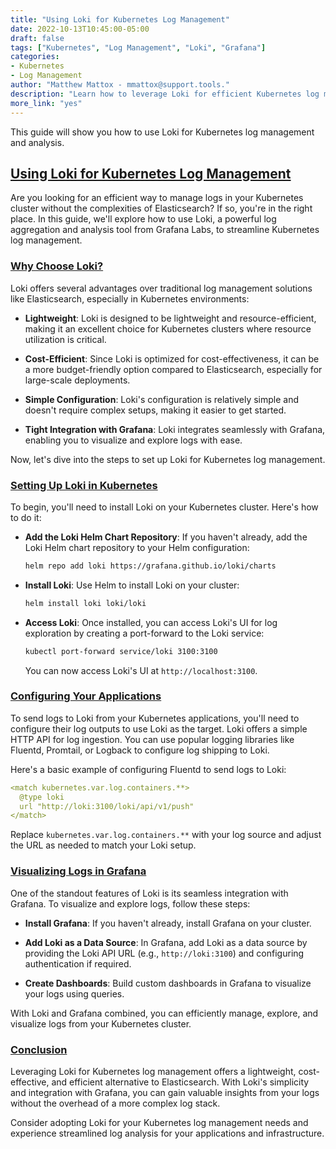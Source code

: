 ```yaml
---
title: "Using Loki for Kubernetes Log Management"
date: 2022-10-13T10:45:00-05:00
draft: false
tags: ["Kubernetes", "Log Management", "Loki", "Grafana"]
categories:
- Kubernetes
- Log Management
author: "Matthew Mattox - mmattox@support.tools."
description: "Learn how to leverage Loki for efficient Kubernetes log management and analysis."
more_link: "yes"
---
```


This guide will show you how to use Loki for Kubernetes log management and analysis.

<!--more-->

## [Using Loki for Kubernetes Log Management](#using-loki-for-kubernetes-log-management)

Are you looking for an efficient way to manage logs in your Kubernetes cluster without the complexities of Elasticsearch? If so, you're in the right place. In this guide, we'll explore how to use Loki, a powerful log aggregation and analysis tool from Grafana Labs, to streamline Kubernetes log management.

### [Why Choose Loki?](#why-choose-loki)

Loki offers several advantages over traditional log management solutions like Elasticsearch, especially in Kubernetes environments:

- **Lightweight**: Loki is designed to be lightweight and resource-efficient, making it an excellent choice for Kubernetes clusters where resource utilization is critical.

- **Cost-Efficient**: Since Loki is optimized for cost-effectiveness, it can be a more budget-friendly option compared to Elasticsearch, especially for large-scale deployments.

- **Simple Configuration**: Loki's configuration is relatively simple and doesn't require complex setups, making it easier to get started.

- **Tight Integration with Grafana**: Loki integrates seamlessly with Grafana, enabling you to visualize and explore logs with ease.

Now, let's dive into the steps to set up Loki for Kubernetes log management.

### [Setting Up Loki in Kubernetes](#setting-up-loki-in-kubernetes)

To begin, you'll need to install Loki on your Kubernetes cluster. Here's how to do it:

- **Add the Loki Helm Chart Repository**: If you haven't already, add the Loki Helm chart repository to your Helm configuration:

   ```bash
   helm repo add loki https://grafana.github.io/loki/charts
   ```

- **Install Loki**: Use Helm to install Loki on your cluster:

   ```bash
   helm install loki loki/loki
   ```

- **Access Loki**: Once installed, you can access Loki's UI for log exploration by creating a port-forward to the Loki service:

   ```bash
   kubectl port-forward service/loki 3100:3100
   ```

   You can now access Loki's UI at `http://localhost:3100`.

### [Configuring Your Applications](#configuring-your-applications)

To send logs to Loki from your Kubernetes applications, you'll need to configure their log outputs to use Loki as the target. Loki offers a simple HTTP API for log ingestion. You can use popular logging libraries like Fluentd, Promtail, or Logback to configure log shipping to Loki.

Here's a basic example of configuring Fluentd to send logs to Loki:

```yaml
<match kubernetes.var.log.containers.**>
  @type loki
  url "http://loki:3100/loki/api/v1/push"
</match>
```

Replace `kubernetes.var.log.containers.**` with your log source and adjust the URL as needed to match your Loki setup.

### [Visualizing Logs in Grafana](#visualizing-logs-in-grafana)

One of the standout features of Loki is its seamless integration with Grafana. To visualize and explore logs, follow these steps:

- **Install Grafana**: If you haven't already, install Grafana on your cluster.

- **Add Loki as a Data Source**: In Grafana, add Loki as a data source by providing the Loki API URL (e.g., `http://loki:3100`) and configuring authentication if required.

- **Create Dashboards**: Build custom dashboards in Grafana to visualize your logs using queries.

With Loki and Grafana combined, you can efficiently manage, explore, and visualize logs from your Kubernetes cluster.

### [Conclusion](#conclusion)

Leveraging Loki for Kubernetes log management offers a lightweight, cost-effective, and efficient alternative to Elasticsearch. With Loki's simplicity and integration with Grafana, you can gain valuable insights from your logs without the overhead of a more complex log stack.

Consider adopting Loki for your Kubernetes log management needs and experience streamlined log analysis for your applications and infrastructure.
